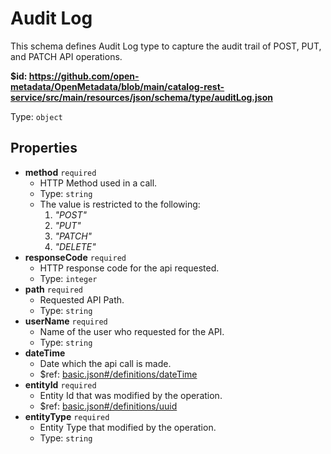# Audit Log

This schema defines Audit Log type to capture the audit trail of POST, PUT, and PATCH API operations.

<b id="httpsgithub.comopen-metadataopenmetadatablobmaincatalog-rest-servicesrcmainresourcesjsonschematypeauditlog.json">&#36;id: https://github.com/open-metadata/OpenMetadata/blob/main/catalog-rest-service/src/main/resources/json/schema/type/auditLog.json</b>

Type: `object`

## Properties
 - <b id="#https://github.com/open-metadata/OpenMetadata/blob/main/catalog-rest-service/src/main/resources/json/schema/type/auditLog.json/properties/method">method</b> `required`
	 - HTTP Method used in a call.
	 - Type: `string`
	 - The value is restricted to the following: 
		 1. _"POST"_
		 2. _"PUT"_
		 3. _"PATCH"_
		 4. _"DELETE"_
 - <b id="#https://github.com/open-metadata/OpenMetadata/blob/main/catalog-rest-service/src/main/resources/json/schema/type/auditLog.json/properties/responseCode">responseCode</b> `required`
	 - HTTP response code for the api requested.
	 - Type: `integer`
 - <b id="#https://github.com/open-metadata/OpenMetadata/blob/main/catalog-rest-service/src/main/resources/json/schema/type/auditLog.json/properties/path">path</b> `required`
	 - Requested API Path.
	 - Type: `string`
 - <b id="#https://github.com/open-metadata/OpenMetadata/blob/main/catalog-rest-service/src/main/resources/json/schema/type/auditLog.json/properties/userName">userName</b> `required`
	 - Name of the user who requested for the API.
	 - Type: `string`
 - <b id="#https://github.com/open-metadata/OpenMetadata/blob/main/catalog-rest-service/src/main/resources/json/schema/type/auditLog.json/properties/dateTime">dateTime</b>
	 - Date which the api call is made.
	 - &#36;ref: [basic.json#/definitions/dateTime](#basic.jsondefinitionsdatetime)
 - <b id="#https://github.com/open-metadata/OpenMetadata/blob/main/catalog-rest-service/src/main/resources/json/schema/type/auditLog.json/properties/entityId">entityId</b> `required`
	 - Entity Id that was modified by the operation.
	 - &#36;ref: [basic.json#/definitions/uuid](#basic.jsondefinitionsuuid)
 - <b id="#https://github.com/open-metadata/OpenMetadata/blob/main/catalog-rest-service/src/main/resources/json/schema/type/auditLog.json/properties/entityType">entityType</b> `required`
	 - Entity Type that modified by the operation.
	 - Type: `string`
